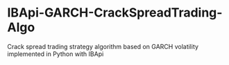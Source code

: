 # IBApi-GARCH-CrackSpreadTrading-Algo
Crack spread trading strategy algorithm based on GARCH volatility implemented in Python with IBApi
